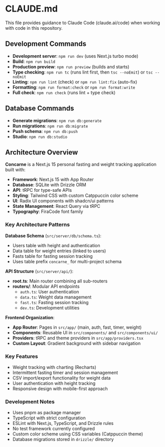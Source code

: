 # CLAUDE.md

This file provides guidance to Claude Code (claude.ai/code) when working with code in this repository.

## Development Commands

- **Development server**: `npm run dev` (uses Next.js turbo mode)
- **Build**: `npm run build`
- **Production preview**: `npm run preview` (builds and starts)
- **Type checking**: `npm run tc` (runs lint first, then `tsc --noEmit`) or `tsc --noEmit`
- **Linting**: `npm run lint` (check) or `npm run lint:fix` (auto-fix)
- **Formatting**: `npm run format:check` or `npm run format:write`
- **Full check**: `npm run check` (runs lint + type check)

## Database Commands

- **Generate migrations**: `npm run db:generate`
- **Run migrations**: `npm run db:migrate`
- **Push schema**: `npm run db:push`
- **Studio**: `npm run db:studio`

## Architecture Overview

**Concarne** is a Next.js 15 personal fasting and weight tracking application built with:

- **Framework**: Next.js 15 with App Router
- **Database**: SQLite with Drizzle ORM
- **API**: tRPC for type-safe APIs
- **Styling**: Tailwind CSS with custom Catppuccin color scheme
- **UI**: Radix UI components with shadcn/ui patterns
- **State Management**: React Query via tRPC
- **Typography**: FiraCode font family

### Key Architecture Patterns

**Database Schema** (`src/server/db/schema.ts`):
- Users table with height and authentication
- Data table for weight entries (linked to users)
- Fasts table for fasting session tracking
- Uses table prefix `concarne_` for multi-project schema

**API Structure** (`src/server/api/`):
- **root.ts**: Main router combining all sub-routers
- **routers/**: Modular API endpoints
  - `auth.ts`: User authentication
  - `data.ts`: Weight data management
  - `fast.ts`: Fasting session tracking
  - `dev.ts`: Development utilities

**Frontend Organization**:
- **App Router**: Pages in `src/app/` (main, auth, fast, timer, weight)
- **Components**: Reusable UI in `src/components/` and `src/components/ui/`
- **Providers**: tRPC and theme providers in `src/app/providers.tsx`
- **Custom Layout**: Gradient background with sidebar navigation

### Key Features

- Weight tracking with charting (Recharts)
- Intermittent fasting timer and session management
- CSV import/export functionality for weight data
- User authentication with height tracking
- Responsive design with mobile-first approach

### Development Notes

- Uses pnpm as package manager
- TypeScript with strict configuration
- ESLint with Next.js, TypeScript, and Drizzle rules
- No test framework currently configured
- Custom color scheme using CSS variables (Catppuccin theme)
- Database migrations stored in `drizzle/` directory